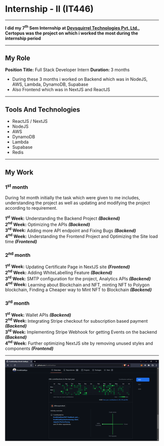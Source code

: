 # Internship - II (IT446)

---

**I did my 7<sup>th</sup> Sem Internship at [Devsquirrel Technologies Pvt. Ltd.](http://certopus.com), Certopus was the project on which i worked the most during the internship period**

---

## My Role

<b>Position Title:</b> Full Stack Developer Intern
<b>Duration: </b> 3 months

- During these 3 months i worked on Backend which was in NodeJS, AWS, Lambda, DynamoDB, Supabase
- Also Frontend which was in NextJS and ReactJS

---

## Tools And Technologies

- ReactJS / NextJS
- NodeJS
- AWS
- DynamoDB
- Lambda
- Supabase
- Redis

---

## My Work

### 1<sup>st</sup> month

During 1st month initially the task which were given to me includes, understanding the project as well as updating and modifying the project according to requirement.

**1<sup>st</sup> Week:** Understanding the Backend Project **_(Backend)_** <br/>
**2<sup>nd</sup> Week:** Optimizing the APIs **_(Backend)_** <br/>
**3<sup>rd</sup> Week:** Adding more API endpoint and Fixing Bugs **_(Backend)_** <br/>
**4<sup>nd</sup> Week:** Understanding the Frontend Project and Optimizing the Site load time **_(Frontend)_** <br/>

### 2<sup>nd</sup> month

**1<sup>st</sup> Week:** Updating Certificate Page in NextJS site **_(Frontend)_** <br/>
**2<sup>nd</sup> Week:** Adding WhiteLabelling Feature **_(Backend)_** <br/>
**3<sup>rd</sup> Week:** SMTP configuration for the project, Analytics APIs **_(Backend)_** <br/>
**4<sup>nd</sup> Week:** Learning about Blockchain and NFT, minting NFT to Polygon blockchain, Finding a Cheaper way to Mint NFT to Blockchain **_(Backend)_** <br/>

### 3<sup>rd</sup> month

**1<sup>st</sup> Week:** Wallet APIs **_(Backend)_** <br/>
**2<sup>nd</sup> Week:** Integrating Stripe checkout for subscription based payment **_(Backend)_** <br/>
**3<sup>rd</sup> Week:** Implementing Stripe Webhook for getting Events on the backend **_(Backend)_** <br/>
**4<sup>nd</sup> Week:** Further optimizing NextJS site by removing unused styles and components **_(Frontend)_** <br/>

---

![Screenshot of github profile](ss.png)
